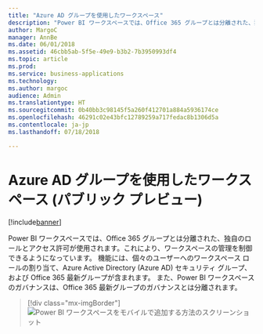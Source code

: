 ```yaml
---
title: "Azure AD グループを使用したワークスペース"
description: "Power BI ワークスペースでは、Office 365 グループとは分離された、独自のロールとアクセス許可が使用されます。これにより、ワークスペースの管理を制御できるようになっています。"
author: MargoC
manager: AnnBe
ms.date: 06/01/2018
ms.assetid: 46cbb5ab-5f5e-49e9-b3b2-7b3950993df4
ms.topic: article
ms.prod: 
ms.service: business-applications
ms.technology: 
ms.author: margoc
audience: Admin
ms.translationtype: HT
ms.sourcegitcommit: 0b40bb3c98145f5a260f412701a884a5936174ce
ms.openlocfilehash: 46291c02e43bfc12789259a717fedac8b1306d5a
ms.contentlocale: ja-jp
ms.lasthandoff: 07/18/2018

---
```

# <a name="workspaces-with-azure-ad-groups-public-preview"></a>Azure AD グループを使用したワークスペース (パブリック プレビュー)

[!include[banner](../../../includes/banner.md)]

Power BI ワークスペースでは、Office 365 グループとは分離された、独自のロールとアクセス許可が使用されます。これにより、ワークスペースの管理を制御できるようになっています。
機能には、個々のユーザーへのワークスペース ロールの割り当て、Azure Active Directory (Azure AD) セキュリティ グループ、および Office 365 最新グループが含まれます。 また、Power BI ワークスペースのガバナンスは、Office 365 最新グループのガバナンスとは分離されます。

> [!div class="mx-imgBorder"] 
> ![Power BI ワークスペースをモバイルで追加する方法のスクリーンショット](media/workspaces-azure-ad-groups-1.png "Power BI ワークスペースをモバイルで追加する方法のスクリーンショット")

